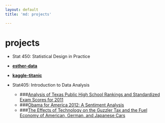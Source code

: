 ```yaml
---
layout: default
title: 'md: projects'

---
```

# projects #
* Stat 450: Statistical Design in Practice

* __[esther-data]()__
* __[kaggle-titanic]()__
* Stat405: Introduction to Data Analysis
  * ###[Analysis of Texas Public High School Rankings and Standardized Exam Scores for 2011]()
  * ###[Obama for America 2012: A Sentiment Analysis]()
  * ###[The Effects of Technology on the Guzzler Tax and the Fuel Economy of American, German, and Japanese Cars]()
